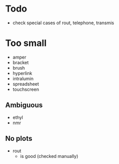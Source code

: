 # Todo
- check special cases of rout, telephone, transmis

# Too small
- amper
- bracket
- brush
- hyperlink
- intralumin
- spreadsheet
- touchscreen

## Ambiguous
- ethyl
- nmr

## No plots
- rout
    - is good (checked manually)

